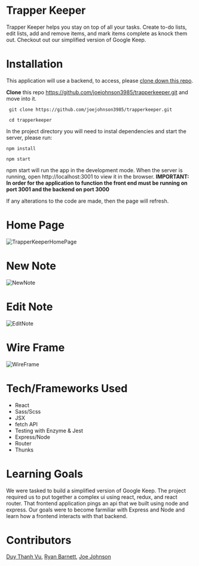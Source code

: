 # Trapper Keeper

Trapper Keeper helps you stay on top of all your tasks. Create to-do lists, edit lists, add and remove items, and mark items complete as knock them out. Checkout out our simplified version of Google Keep.

# Installation

This application will use a backend, to access, please [clone down this repo](https://github.com/joejohnson3985/backend-trapper-keeper).

**Clone** this repo https://github.com/joejohnson3985/trapperkeeper.git and move into it.

``` git clone https://github.com/joejohnson3985/trapperkeeper.git```

``` cd trapperkeeper```

In the project directory you will need to instal dependencies and start the server, please run:

```npm install```

```npm start```

npm start will run the app in the development mode. When the server is running, open http://localhost:3001 to view it in the browser. 
**IMPORTANT: In order for the application to function the front end must be running on port 3001 and the backend on port 3000**

If any alterations to the code are made, then the page will refresh.

# Home Page

![TrapperKeeperHomePage](https://github.com/joejohnson3985/trapperkeeper/blob/master/src/media/Images/cards.png)

# New Note

![NewNote](https://github.com/joejohnson3985/trapperkeeper/blob/master/src/media/Images/new.png)

# Edit Note

![EditNote](https://github.com/joejohnson3985/trapperkeeper/blob/master/src/media/Images/list.png)

# Wire Frame

![WireFrame](https://github.com/joejohnson3985/trapperkeeper/blob/master/src/media/Images/Wire-Frame.png)

# Tech/Frameworks Used

* React
* Sass/Scss
* JSX
* fetch API
* Testing with Enzyme & Jest
* Express/Node
* Router
* Thunks

# Learning Goals 

We were tasked to build a simplified version of Google Keep. The project required us to put together a complex ui using react, redux, and react router. That frontend application pings an api that we built using node and express. Our goals were to become farmiliar with Express and Node and learn how a frontend interacts with that backend. 

# Contributors
[Duy Thanh Vu](https://github.com/Rosebud303),
[Ryan Barnett](https://github.com/RyanDBarnett),
[Joe Johnson](https://github.com/joejohnson3985)
